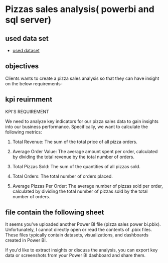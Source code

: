 # Pizzas sales analysis( powerbi and sql server)

## used data set
- <a href="https://github.com/sudheerbabuk14/pizzas-sales-analysis-dashboard-and-sql/blob/main/pizza_sales%20excel%20data%20set.xlsx" > used dataset </a>

## objectives
Clients wants to create a pizza sales analysis so that they can have insight on the below requirements-

## kpi reuirnment

KPI'S REQUIREMENT

We need to analyze key indicators for our pizza sales data to gain insights into our business performance. Specifically, we want to calculate the following metrics:

1. Total Revenue: The sum of the total price of all pizza orders.

2. Average Order Value: The average amount spent per order, calculated by dividing the total revenue by the total number of orders.

3. Total Pizzas Sold: The sum of the quantities of all pizzas sold.

4. Total Orders: The total number of orders placed.

5. Average Pizzas Per Order: The average number of pizzas sold per order, calculated by dividing the total number of pizzas sold by the total number of orders.

## file contain the following sheet

   It seems you've uploaded another Power BI file (pizza sales power bi.pbix). Unfortunately, I cannot directly open or read the contents of .pbix files. These files typically contain datasets, visualizations, and dashboards created in Power BI.

If you'd like to extract insights or discuss the analysis, you can export key data or screenshots from your Power BI dashboard and share them.

